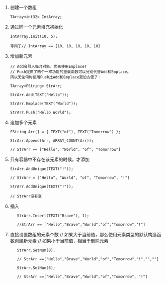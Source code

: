 ﻿ 1. 创建一个数组

		TArray<int32> IntArray;

 1. 通过同一个元素填充初始化

		IntArray.Init(10, 5);   
		
		等同于// IntArray == [10, 10, 10, 10, 10]

 1. 增加新元素

		// Add会引入临时对象，优先使用EmplaceT
		// Push提供了两个一样功能的重载函数可以分别代替Add和Emplace。
		所以无论何时使用Push比Add和Emplace更加方便了：
		
		TArray<FString> StrArr;
		
		StrArr.Add(TEXT("Hello"));
		
		StrArr.Emplace(TEXT("World"));

		StrArr.Push("Hello World");
		

 1. 追加多个元素
		
		FString Arr[] = { TEXT("of"), TEXT("Tomorrow") };
		
		StrArr.Append(Arr, ARRAY_COUNT(Arr));
		
		// StrArr == ["Hello", "World", "of", "Tomorrow"]

 1. 只有容器中不存在该元素的时候，才添加

		StrArr.AddUnique(TEXT("!"));
		
		// StrArr = ["Hello", "World", "of", "Tomorrow", "!"]
		
		StrArr.AddUnique(TEXT("!"));
		
		// StrArr没有变

 1.  插入

			StrArr.Insert(TEXT("Brave"), 1);
			
			//StrArr == ["Hello","Brave","World","of","Tomorrow","!"]

 1.  直接设置数组的元素个数 // 如果大于当前值，那么使用元素类型的默认构造函数创建新元素 // 如果小于当前值，相当于删除元素

   
			StrArr.SetNum(8);
		
			// StrArr ==["Hello","Brave","World","of","Tomorrow","!","",""]   
		
			StrArr.SetNum(6); 
			
			// StrArr ==["Hello","Brave","World","of","Tomorrow", "!"]

 

